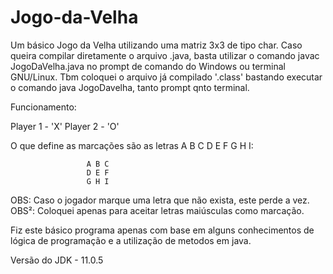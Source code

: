 # Jogo-da-Velha

Um básico Jogo da Velha utilizando uma matriz 3x3 de tipo char.
Caso queira compilar diretamente o arquivo .java, basta utilizar o comando javac JogoDaVelha.java no prompt de comando do Windows ou terminal GNU/Linux.
Tbm coloquei o arquivo já compilado '.class' bastando executar o comando java JogoDavelha, tanto prompt qnto terminal.

Funcionamento:

Player 1 - 'X'
Player 2 - 'O'

O que define as marcações são as letras A B C D E F G H I:

                     A B C
                     D E F
                     G H I
                     
OBS: Caso o jogador marque uma letra que não exista, este perde a vez.
OBS²: Coloquei apenas para aceitar letras maiúsculas como marcação.

Fiz este básico programa apenas com base em alguns conhecimentos de lógica de programação e a utilização de metodos em java.
                     
                     
Versão do JDK - 11.0.5
